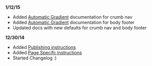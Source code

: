 **1/12/15**  

- Added [Automatic Gradient](boilerplate/tutorial-crumbs/#automatic-gradient-fill) documentation for crumb nav
- Added [Automatic Gradient](boilerplate/tutorial-footer.md) documentation for body footer
- Updated docs with new defaults for crumb nav and body footer

**12/30/14**  

- Added [Publishing instructions](boilerplate/publishing.md)  
- Added [Page Specifc instructions](boilerplate/specific-pages.md)
- Started Changelog :)
